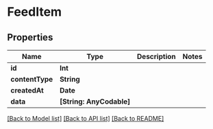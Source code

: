 # FeedItem

## Properties
Name | Type | Description | Notes
------------ | ------------- | ------------- | -------------
**id** | **Int** |  | 
**contentType** | **String** |  | 
**createdAt** | **Date** |  | 
**data** | **[String: AnyCodable]** |  | 

[[Back to Model list]](../README.md#documentation-for-models) [[Back to API list]](../README.md#documentation-for-api-endpoints) [[Back to README]](../README.md)



